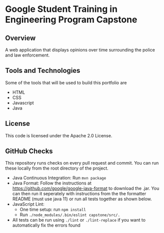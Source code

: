 # Google Student Training in Engineering Program Capstone

## Overview
A web application that displays opinions over time surrounding the police and law enforcement.

## Tools and Technologies
Some of the tools that will be used to build this portfolio are
* HTML
* CSS
* Javascript
* Java

## License
This code is licensed under the Apache 2.0 License.

## GitHub Checks
This repository runs checks on every pull request and commit. You can run these
locally from the root directory of the project.

- Java Continuous Integration: Run `mvn package`
- Java Format: Follow the instructions at
  https://github.com/google/google-java-format to download the .jar. You can then
  run it seperately with instructions from the the formatter README (must use java 11)
  or run all tests together as shown below.
- JavaScript Lint:
  - One time setup: run `npm install`
  - Run `./node_modules/.bin/eslint capstone/src/.`
- All tests can be run using `./lint` or `./lint-replace` if you want to automatically fix
  the errors found
